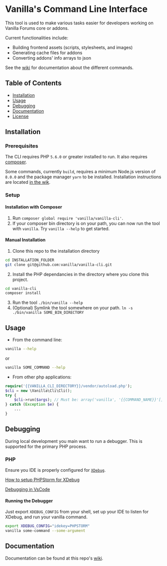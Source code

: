 # Vanilla's Command Line Interface

This tool is used to make various tasks easier for developers working on Vanilla Forums core or addons.

Current functionalities include:

- Building frontend assets (scripts, stylesheets, and images)
- Generating cache files for addons
- Converting addons' info arrays to json

See the [wiki](https://github.com/vanilla/vanilla-cli/wiki) for documentation about the different commands.

## Table of Contents

* [Installation](#installation)
* [Usage](#usage)
* [Debugging](#debugging)
* [Documentation](#documentation)
* [License](#license)

## Installation

### Prerequisites
The CLI requires PHP `5.6.0` or greater installed to run. It also requires [composer](https://getcomposer.org/).

Some commands, currently `build`, requires a minimum Node.js version of `8.0.0` and the package manager `yarn` to be installed. Installation instructions are located [in the wik](https://github.com/vanilla/vanilla-cli/wiki/Node.js-Processes).

### Setup

#### Installation with Composer

1. Run `composer global require 'vanilla/vanilla-cli'`.
2. If your composer bin directory is on your path, you can now run the tool with `vanilla`. Try `vanilla --help` to get started.

#### Manual Installation

1. Clone this repo to the installation directory 
```bash
cd INSTALLATION_FOLDER
git clone git@github.com:vanilla/vanilla-cli.git
```
2. Install the PHP dependancies in the directory where you clone this project.
```bash
cd vanilla-cli
composer install
```
3. Run the tool `./bin/vanilla --help`
4. (Optional) Symlink the tool somewhere on your path. `ln -s ./bin/vanilla SOME_BIN_DIRECTORY`

## Usage

- From the command line:
```bash
vanilla --help
```
or
```bash
vanilla SOME_COMMAND --help
```
- From other php applications:
```php
require('{{VANILLA_CLI_DIRECTORY}}/vendor/autoload.php');
$cli = new \Vanilla\Cli\Cli();
try {
    $cli->run($args); // Must be: array('vanilla', '{{COMMAND_NAME}}'[, options...])
} catch (Exception $e) {
    ...
}
```

## Debugging
During local development you main want to run a debugger. This is supported for the primary PHP process.

### PHP

Ensure you IDE is properly configured for [`XDebug`](https://xdebug.org/index.php).

[How to setup PHPStorm for XDebug](https://www.jetbrains.com/help/phpstorm/configuring-xdebug.html)

[Debugging in VsCode](https://code.visualstudio.com/Docs/editor/debugging)

#### Running the Debugger

Just export `XDEBUG_CONFIG` from your shell, set up your IDE to listen for XDebug, and run your vanilla command.

```bash
export XDEBUG_CONFIG="idekey=PHPSTORM"
vanilla some-command --some-argument
```

## Documentation

Documentation can be found at this repo's [wiki](https://github.com/vanilla/vanilla-cli/wiki).
